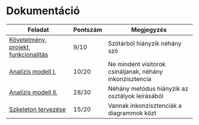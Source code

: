 # Dokumentáció
| Feladat                                                                                                                                                         | Pontszám | Megjegyzés                                               |
| --------------------------------------------------------------------------------------------------------------------------------------------------------------- | -------- | -------------------------------------------------------- |
| [Követelmény, projekt, funkcionalitás](https://github.com/sn4k3ch4rm3r/logarlec/blob/main/docs/weekly/02_K%C3%B6vetelm%C3%A9ny_projekt_funkcionalit%C3%A1s.pdf) | 9/10     | Szótárból hiányzik néhány szó                            |
| [Analízis modell I.](https://github.com/sn4k3ch4rm3r/logarlec/blob/main/docs/weekly/03_Anal%C3%ADzis_modell_I.pdf)                                              | 10/20    | Ne mindent visitorok csináljanak, néhány inkonzisztencia |
| [Analízis modell II.](https://github.com/sn4k3ch4rm3r/logarlec/blob/main/docs/weekly/04_Anal%C3%ADzis_modell_II.pdf)                                            | 28/30    | Néhány metódus hiányzik az osztályok leírásából          |
| [Szkeleton tervezése](https://github.com/sn4k3ch4rm3r/logarlec/blob/main/docs/weekly/05_Szkeleton_tervez%C3%A9se.pdf)                                           | 15/20    | Vannak inkonzisztenciák a diagrammok közt                |
